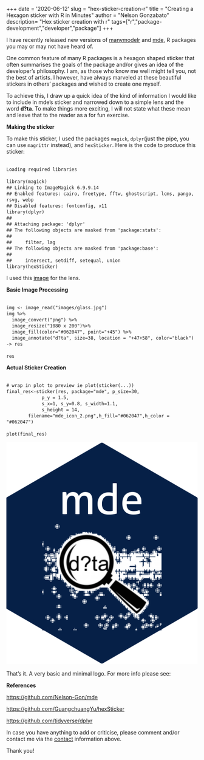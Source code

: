 +++
date = '2020-06-12'
slug = "hex-sticker-creation-r"
title = "Creating a Hexagon sticker with R in Minutes"
author = "Nelson Gonzabato"
description= "Hex sticker creation with r"
tags=["r","package-development","developer","package"]
+++

I have recently released new versions of [manymodelr](https://cran.r-project.org/package=manymodelr) and [mde](https://cran.r-project.org/package=mde), R packages you may or may not have heard of.

One common feature of many R packages is a hexagon shaped sticker that often summarises the goals of the package and/or gives an idea of the developer’s philosophy. I am, as those who know me well might tell you, not the best of artists. I however, have always marveled at these beautiful stickers in others’ packages and wished to create one myself.

To achieve this, I draw up a quick idea of the kind of information I would like to include in mde’s sticker and narrowed down to a simple lens and the word **d?ta**. To make things more exciting, I will not state what these mean and leave that to the reader as a for fun exercise.

**Making the sticker**

To make this sticker, I used the packages `magick`, `dplyr`(just the pipe, you can use `magrittr` instead), and `hexSticker`. Here is the code to produce this sticker:

```

Loading required libraries

library(magick)
## Linking to ImageMagick 6.9.9.14
## Enabled features: cairo, freetype, fftw, ghostscript, lcms, pango, rsvg, webp
## Disabled features: fontconfig, x11
library(dplyr)
## 
## Attaching package: 'dplyr'
## The following objects are masked from 'package:stats':
## 
##     filter, lag
## The following objects are masked from 'package:base':
## 
##     intersect, setdiff, setequal, union
library(hexSticker)

```

I used this [image](https://st.depositphotos.com/1041273/3800/v/450/depositphotos_38005243-stock-illustration-vector-magnifying-glass.jpg) for the lens.

**Basic Image Processing**


```

img <- image_read("images/glass.jpg")
img %>% 
  image_convert("png") %>% 
  image_resize("1080 x 200")%>% 
  image_fill(color="#062047", point="+45") %>% 
  image_annotate("d?ta", size=38, location = "+47+58", color="black") -> res

res

```

**Actual Sticker Creation**

```

# wrap in plot to preview ie plot(sticker(...))
final_res<-sticker(res, package="mde", p_size=30,
             p_y = 1.5,
             s_x=1, s_y=0.8, s_width=1.1,
             s_height = 14,
        filename="mde_icon_2.png",h_fill="#062047",h_color = "#062047")

plot(final_res)

```

![logo](https://github.com/Nelson-Gon/mde/raw/master/man/figures/mde_icon_2.png?raw=true)

That’s it. A very basic and minimal logo. For more info please see:

**References**

https://github.com/Nelson-Gon/mde

https://github.com/GuangchuangYu/hexSticker

https://github.com/tidyverse/dplyr

In case you have anything to add or criticise, please comment and/or contact me via the [contact](https://nelson-go.github.io/contact) information above.

Thank you!